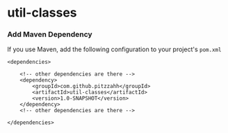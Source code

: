 # util-classes

### Add Maven Dependency

If you use Maven, add the following configuration to your project's `pom.xml`

```maven
<dependencies>

    <!-- other dependencies are there -->
    <dependency>
        <groupId>com.github.pitzzahh</groupId>
        <artifactId>util-classes</artifactId>
        <version>1.0-SNAPSHOT</version>
    </dependency>
    <!-- other dependencies are there -->

</dependencies>
```